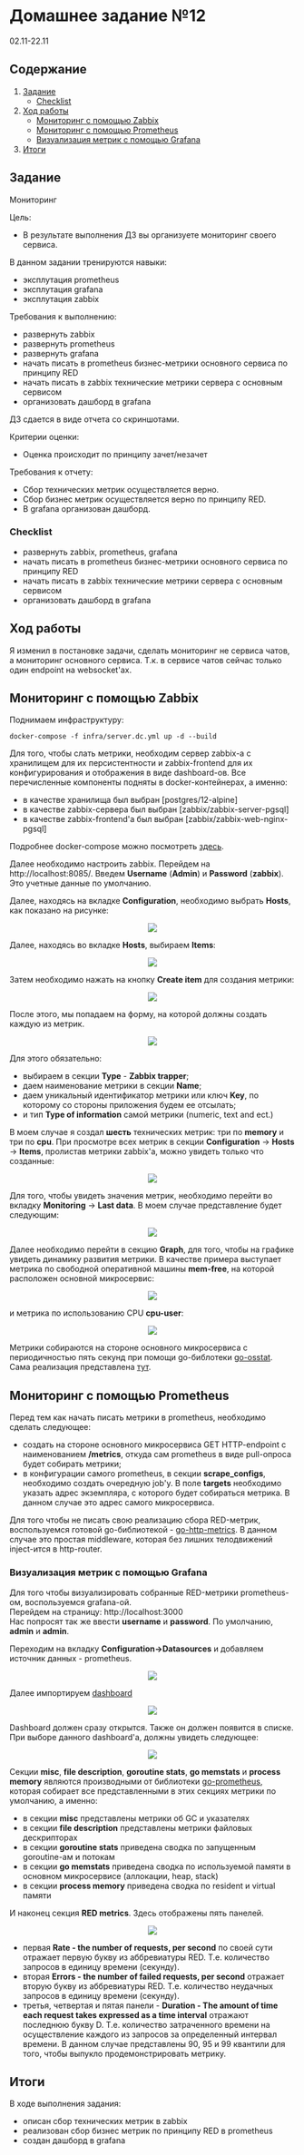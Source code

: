 # Домашнее задание №12
02.11-22.11
## Содержание
1. [Задание](#task)
    - [Checklist ](#checklist)
2. [ Ход работы ](#dev)
   - [ Мониторинг с помощью Zabbix ](#dev-zabbix)
   - [ Мониторинг с помощью Prometheus ](#dev-prometheus)
   - [ Визуализация метрик с помощью Grafana ](#dev-grafana)
3. [ Итоги ](#results)

<a name="task"></a>
## Задание
Мониторинг

Цель:
- В результате выполнения ДЗ вы организуете мониторинг своего сервиса.

В данном задании тренируются навыки:
- эксплутация prometheus
- эксплутация grafana
- эксплутация zabbix

Требования к выполнению:
- развернуть zabbix
- развернуть prometheus
- развернуть grafana
- начать писать в prometheus бизнес-метрики основного сервиса по принципу RED
- начать писать в zabbix технические метрики сервера с основным сервисом
- организовать дашборд в grafana

ДЗ сдается в виде отчета со скриншотами.

Критерии оценки:
- Оценка происходит по принципу зачет/незачет

Требования к отчету:
- Сбор технических метрик осуществляется верно.
- Сбор бизнес метрик осуществляется верно по принципу RED.
- В grafana организован дашборд.

<a name="checklist"></a>
### Checklist
- развернуть zabbix, prometheus, grafana
- начать писать в prometheus бизнес-метрики основного сервиса по принципу RED
- начать писать в zabbix технические метрики сервера с основным сервисом
- организовать дашборд в grafana

<a name="dev"></a>
## Ход работы

Я изменил в постановке задачи, сделать мониторинг не сервиса чатов, а мониторинг основного сервиса.
Т.к. в сервисе чатов сейчас только один endpoint на websocket'ах.

<a name="dev-zabbix"></a>
## Мониторинг с помощью Zabbix

Поднимаем инфраструктуру:
```shell
docker-compose -f infra/server.dc.yml up -d --build
```

Для того, чтобы слать метрики, необходим сервер zabbix-а с хранилищем для их персистентности и zabbix-frontend для их конфигурирования и отображения в виде dashboard-ов.
Все перечисленные компоненты подняты в docker-контейнерах, а именно:
- в качестве хранилища был выбран [postgres/12-alpine]
- в качестве zabbix-сервера был выбран [zabbix/zabbix-server-pgsql]
- в качестве zabbix-frontend'а был выбран [zabbix/zabbix-web-nginx-pgsql]

Подробнее docker-compose можно посмотреть [здесь](https://github.com/tyghr/sn_hltest/blob/master/infra/server.dc.yml).

Далее необходимо настроить zabbix. 
Перейдем на http://localhost:8085/. Введем **Username** (**Admin**) и **Password** (**zabbix**). Это учетные данные по умолчанию.

Далее, находясь на вкладке **Configuration**, необходимо выбрать **Hosts**, как показано на рисунке:</br>
<p align="center">
   <img src="files/12_zabbix_1.png">
</p>

Далее, находясь во вкладке **Hosts**, выбираем **Items**:</br>
<p align="center">
   <img src="files/12_zabbix_2.png">
</p>

Затем необходимо нажать на кнопку **Create item** для создания метрики:</br>
<p align="center">
   <img src="files/12_zabbix_3.png">
</p>

После этого, мы попадаем на форму, на которой должны создать каждую из метрик. </br>
<p align="center">
   <img src="files/12_zabbix_3a.png">
</p>

Для этого обязательно:
- выбираем в секции **Type** - **Zabbix trapper**;
- даем наименование метрики в секции **Name**;
- даем уникальный идентификатор метрики или ключ **Key**, по которому со стороны приложения будем ее отсылать;
- и тип **Type of information** самой метрики (numeric, text and ect.) 

В моем случае я создал **шесть** технических метрик: три по **memory** и три по **cpu**. При просмотре всех метрик в
секции **Configuration** -> **Hosts** -> **Items**, пролистав метрики zabbix'а, можно увидеть только что созданные:</br>
<p align="center">
   <img src="files/12_zabbix_4.png">
</p>

Для того, чтобы увидеть значения метрик, необходимо перейти во вкладку **Monitoring** -> **Last data**.
В моем случае представление будет следующим:</br>
<p align="center">
   <img src="files/12_zabbix_5.png">
</p>

Далее необходимо перейти в секцию **Graph**, для того, чтобы на графике увидеть динамику развития метрики. В качестве
примера выступает метрика по свободной оперативной машины **mem-free**, на которой расположен основной микросервис: </br>
<p align="center">
   <img src="files/12_zabbix_6.png">
</p>

и метрика по использованию CPU **cpu-user**: </br>
<p align="center">
   <img src="files/12_zabbix_7.png">
</p>

Метрики собираются на стороне основного микросервиса с периодичностью пять секунд при помощи go-библотеки [go-osstat](https://github.com/mackerelio/go-osstat).
Сама реализация представлена [тут](https://github.com/tyghr/sn_hltest/blob/master/internal/infra/zabbix/zabbix.go).

<a name="dev-prometheus"></a>
## Мониторинг с помощью Prometheus 

Перед тем как начать писать метрики в prometheus, необходимо сделать следующее:
- создать на стороне основного микросервиса GET HTTP-endpoint c наименованием **/metrics**, откуда сам prometheus в виде pull-опроса будет собирать метрики;
- в конфигурации самого prometheus, в секции **scrape_configs**, необходимо создать очередную job'у.
В поле **targets** необходимо указать адрес экземпляра, с которого будет собираться метрика. В данном случае это адрес самого микросервиса.

Для того чтобы не писать свою реализацию сбора RED-метрик, воспользуемся готовой go-библиотекой - [go-http-metrics](https://github.com/slok/go-http-metrics).
В данном случае это простая middleware, которая без лишних телодвижений inject-ится в http-router.

<a name="dev-grafana"></a>
### Визуализация метрик с помощью Grafana

Для того чтобы визуализировать собранные RED-метрики prometheus-ом, воспользуемся grafana-ой.  
Перейдем на страницу: http://localhost:3000  
Нас попросят так же ввести **username** и **password**. По умолчанию, **admin** и **admin**.

Переходим на вкладку **Configuration->Datasources** и добавляем источник данных - prometheus.
<p align="center">
   <img src="files/12_grafana_1.png">
</p>

Далее импортируем [dashboard](https://github.com/tyghr/sn_hltest/blob/master/homework/files/go_service_metrics.dashboard)
<p align="center">
   <img src="files/12_grafana_2.png">
</p>

Dashboard должен сразу открытся. Также он должен появится в списке.  
При выборе данного dashboard'а, должны увидеть следующее:
<p align="center">
   <img src="files/12_grafana_3.png">
</p>

Секции **misc**, **file description**, **goroutine stats**, **go memstats** и **process memory** являются производными от библиотеки [go-prometheus](https://github.com/prometheus/client_golang/),
которая собирает все представленными в этих секциях метрики по умолчанию, а именно:
- в секции **misc** представлены метрики об GC и указателях
- в секции **file description** представлены метрики файловых дескрипторах
- в секции **goroutine stats** приведена сводка по запущенным goroutine-ам и потокам
- в секции **go memstats** приведена сводка по используемой памяти в основном микросервисе (аллокации, heap, stack)
- в секции **process memory** приведена сводка по resident и virtual памяти

И наконец секция **RED metrics**. Здесь отображены пять панелей.
<p align="center">
   <img src="files/12_grafana_4.png">
</p>

- первая **Rate - the number of requests, per second** по своей сути отражает первую букву из аббревиатуры RED.
Т.е. количество запросов в единицу времени (секунду). 
- вторая **Errors - the number of failed requests, per second** отражает вторую букву из аббревиатуры RED.
Т.е. количество неудачных запросов в единицу времени (секунду).
- третья, четвертая и пятая панели - **Duration - The amount of time each request takes expressed as a time interval**
отражают последнюю букву D.
Т.е. количество затраченного времени на осуществление каждого из запросов за определенный интервал времени.
В данном случае представлены 90, 95 и 99 квантили для того, чтобы выпукло продемонстрировать метрику.  

<a name="results"></a>
## Итоги
В ходе выполнения задания:
- описан сбор технических метрик в zabbix
- реализован сбор бизнес метрик по принципу RED в prometheus
- создан дашборд в grafana
